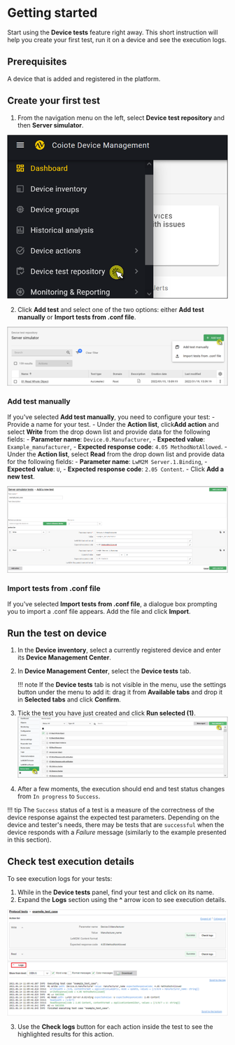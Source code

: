 # Getting started

Start using the **Device tests** feature right away. This short instruction will help you create your first test, run it on a device and see the execution logs.

## Prerequisites

A device that is added and registered in the platform.

## Create your first test

1. From the navigation menu on the left, select **Device test repository** and then **Server simulator**.

![Device test repository](images/interop1.png "Device test repository")

2. Click **Add test** and select one of the two options: either **Add test manually** or **Import tests from .conf file**.

![Adding a new test](images/interop2.png "Adding a new test")

### Add test manually

If you've selected **Add test manually**, you need to configure your test:
    - Provide a name for your test.
    - Under the **Action list**, click**Add action** and select **Write** from the drop down list and provide data for the following fields:
         - **Parameter name**: `Device.0.Manufacturer`,
         - **Expected value**: `Example_manufacturer`,
         - **Expected response code**: `4.05 MethodNotAllowed`.
    - Under the **Action list**, select **Read** from the drop down list and provide data for the following fields:
         - **Parameter name**: `LwM2M Server.1.Binding`,
         - **Expected value**: `U`,
         - **Expected response code**: `2.05 Content`.
    - Click **Add a new test**.

  ![Import tests from .conf file](images/interop3.png "Import tests from .conf file")

### Import tests from .conf file

If you've selected **Import tests from .conf file**, a dialogue box prompting you to import a .conf file appears. Add the file and click **Import**.

## Run the test on device

1. In the **Device inventory**, select a currently registered device and enter its **Device Management Center**.
2. In **Device Management Center**, select the **Device tests** tab.

    !!! note
        If the **Device tests** tab is not visible in the menu, use the settings button under the menu to add it: drag it from **Available tabs** and drop it in **Selected tabs** and click **Confirm**.

3. Tick the test you have just created and click **Run selected (1)**.
![Running a test](images/interop5.png "Running a test")

4. After a few moments, the execution should end and test status changes from `In progress` to `Success`.  

!!! tip
    The `Success` status of a test is a measure of the correctness of the device response against the expected test parameters. Depending on the device and tester's needs, there may be tests that are `successful` when the device responds with a *Failure* message (similarly to the example presented in this section).

## Check test execution details

To see execution logs for your tests:

1. While in the **Device tests** panel, find your test and click on its name.
2. Expand the **Logs** section using the **^** arrow icon to see execution details.

![Checking test results](images/image103.png "Checking test results")

3. Use the **Check logs** button for each action inside the test to see the highlighted results for this action.   
